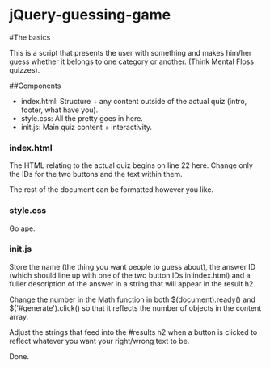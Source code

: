 jQuery-guessing-game
====================

#The basics

This is a script that presents the user with something and makes him/her guess whether it belongs to one category or another. (Think Mental Floss quizzes).

##Components

* index.html: Structure + any content outside of the actual quiz (intro, footer, what have you).
* style.css: All the pretty goes in here.
* init.js: Main quiz content + interactivity.

### index.html

The HTML relating to the actual quiz begins on line 22 here. Change only the IDs for the two buttons and the text within them.

The rest of the document can be formatted however you like.

### style.css

Go ape.

### init.js

Store the name (the thing you want people to guess about), the answer ID (which should line up with one of the two button IDs in index.html) and a fuller description of the answer in a string that will appear in the result h2.

Change the number in the Math function in both $(document).ready() and $('#generate').click() so that it reflects the number of objects in the content array.

Adjust the strings that feed into the #results h2 when a button is clicked to reflect whatever you want your right/wrong text to be.

Done.
